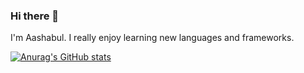 ### Hi there 👋

I'm Aashabul. I really enjoy learning new languages and frameworks. 

[![Anurag's GitHub stats](https://github-readme-stats.vercel.app/api?username=aashabul)](https://github.com/anuraghazra/github-readme-stats)
